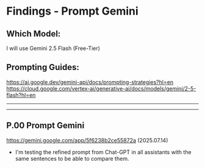 # Findings - Prompt Gemini

## Which Model:

I will use Gemini 2.5 Flash (Free-Tier)

## Prompting Guides:

https://ai.google.dev/gemini-api/docs/prompting-strategies?hl=en 
https://cloud.google.com/vertex-ai/generative-ai/docs/models/gemini/2-5-flash?hl=en

---
---



## P.00 Prompt Gemini
https://gemini.google.com/app/5f6238b2ce55872a 
(2025.07.14)
- I'm testing the refined prompt from Chat-GPT in all assistants with the same sentences to be able to compare them. 